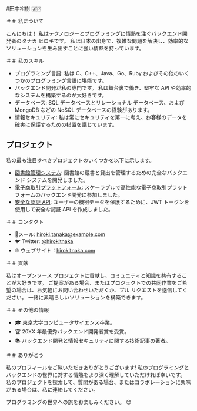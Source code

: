 #田中裕樹 🇯🇵

＃＃ 私について

こんにちは！ 私はテクノロジーとプログラミングに情熱を注ぐバックエンド開発者のタナカ ヒロキです。 私は日本の出身で、複雑な問題を解決し、効率的なソリューションを生み出すことに強い情熱を持っています。

＃＃ 私のスキル

- プログラミング言語: 私は C、C++、Java、Go、Ruby およびその他のいくつかのプログラミング言語に堪能です。
- バックエンド開発が私の専門です。 私は舞台裏で働き、堅牢な API や効率的なシステムを構築するのが大好きです。
- データベース: SQL データベースとリレーショナル データベース、および MongoDB などの NoSQL データベースの経験があります。
- 情報セキュリティ: 私は常にセキュリティを第一に考え、お客様のデータを確実に保護するための措置を講じています。

## プロジェクト

私の最も注目すべきプロジェクトのいくつかを以下に示します。

- [図書館管理システム](link_para_project_1): 図書館の蔵書と貸出を管理するための完全なバックエンド システムを開発しました。
- [電子商取引プラットフォーム](link_para_project_2): スケーラブルで高性能な電子商取引プラットフォームのバックエンド開発に参加しました。
- [安全な認証 API](link_para_project_3): ユーザーの機密データを保護するために、JWT トークンを使用して安全な認証 API を作成しました。

＃＃ コンタクト

- 📧メール: hiroki.tanaka@example.com
- 🐦 Twitter: [@hirokitnaka](https://twitter.com/hirokitanaka)
- 🌐 ウェブサイト：[hirokitnaka.com](https://hirokitnaka.com)

＃＃ 貢献

私はオープンソース プロジェクトに貢献し、コミュニティと知識を共有することが大好きです。 ご提案がある場合、またはプロジェクトでの共同作業をご希望の場合は、お気軽にお問い合わせいただくか、プル リクエストを送信してください。 一緒に素晴らしいソリューションを構築できます。

＃＃ その他の情報

- 🎓 東京大学コンピュータサイエンス卒業。
- 🏆 20XX 年最優秀バックエンド開発者賞を受賞。
- 📚 バックエンド開発と情報セキュリティに関する技術記事の著者。

＃＃ ありがとう

私のプロフィールをご覧いただきありがとうございます! 私のプログラミングとバックエンドの世界に対する情熱をより深く理解していただければ幸いです。 私のプロジェクトを探索して、質問がある場合、またはコラボレーションに興味がある場合は、私に連絡してください。

プログラミングの世界への旅をお楽しみください。 😊
